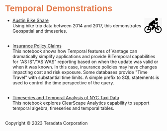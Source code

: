 <b style = 'font-size:28px;font-family:Arial;color:#E37C4D'>Temporal Demonstrations</b>
 
* [Austin Bike Share](../UseCases/AustinBikeShare/AustinBikeShare.ipynb)<img src="../UseCases/AustinBikeShare/Austin_Bikeshare_Icon.jpg" style="float: right; margin-left: 10px; height: 50px; width: auto;" />
<br>Using bike trip data between 2014 and 2017, this demonstrates Geospatial and timeseries.<br><br>
 
* [Insurance Policy Claims](../UseCases/InsurancePolicyClaims/InsurancePolicyClaims.ipynb)
<br>This notebook shows how Temporal features of Vantage can dramatically simplify applications and provide BiTemporal capabilities for "AS IS"/"AS WAS" reporting based on when the update was valid or when it was known.  In this case, insurance policies may have changes impacting cost and risk exposure. Some databases provide "Time Travel" with substantial time limits.  A simple prefix to SQL statements is used to control the time perspective of the query.<br><br>
 
* [Timeseries and Temporal Analysis of NYC Taxi Data](../UseCases/NYC-taxi-4d/NYC-taxi-timeseries.ipynb)
<br>This notebook explores ClearScape Analytics capability to support temporal algebra, timeseries and temporal tables.<br><br>
 

Copyright © 2023 Teradata Corporation
